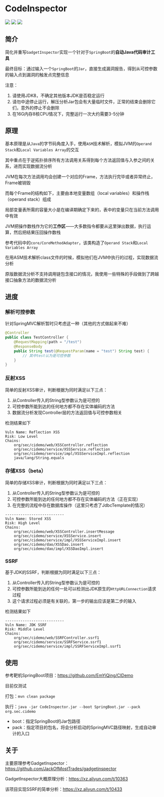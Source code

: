 # CodeInspector

![](https://img.shields.io/badge/build-passing-brightgreen)
![](https://img.shields.io/badge/ASM-9.0-blue)
![](https://img.shields.io/badge/Java-8-red)

## 简介

简化并重写`GadgetInspector`实现一个针对于`SpringBoot`的**自动Java代码审计工具**

最终目标：通过输入一个`SpringBoot`的`Jar`，直接生成漏洞报告，得到从可控参数的输入点到漏洞的触发点完整信息

注意：

1. 请使用JDK8，不确定其他版本JDK是否稳定运行
2. 请勿中途停止运行，解压分析Jar包会有大量临时文件，正常的结束会删除它们，意外的停止不会删除
3. 在16G内存8核CPU情况下，完整运行一次大约需要3-5分钟

## 原理

基本原理是从`Java`的字节码角度入手，使用`ASM`技术解析，模拟JVM的`Operand Stack`和`Local Variables Array`的交互

其中重点在于逆拓扑排序所有方法调用关系得到每个方法返回值与入参之间的关系，进而实现数据流分析

JVM在每次方法调用均会创建一个对应的Frame，方法执行完毕或者异常终止，Frame被销毁

而每个Frame的结构如下，主要由本地变量数组（local variables）和操作栈（operand stack）组成

局部变量表所需的容量大小是在编译期确定下来的，表中的变量只在当前方法调用中有效

JVM把操作数栈作为它的**工作区**——大多数指令都要从这里弹出数据，执行运算，然后把结果压回操作数栈

参考代码中的`core/CoreMethodAdapter`，该类构造了`Operand Stack`和`Local Variables Array`

在用ASM技术解析class文件的时候，模拟他们在JVM中执行的过程，实现数据流分析

原版数据流分析不支持调用链包含接口的情况，我使用一些特殊的手段做到了跨越接口抽象方法的数据流分析

## 进度

### 解析可控参数

针对SpringMVC解析暂时只考虑这一种（其他的方式做起来不难）

```java
@Controller
public class TestController {
    @RequestMapping(path = "/test")
    @ResponseBody
    public String test(@RequestParam(name = "test") String test) {
        // 其中test认为是可控参数
    }
}
```

### 反射XSS

简单的反射XSS审计，判断根据为同时满足以下三点：

1. 从Controller传入的String型参数认为是可控的
2. 可控参数所能到达的任何地方都不存在实体编码的方法
3. 数据流分析发现Controller层的方法返回值与可控参数相关

检测结果如下

```text
Vuln Name: Reflection XSS
Risk: Low Level
Chains: 
	org/sec/cidemo/web/XSSController.reflection
	org/sec/cidemo/service/XSSService.reflection
	org/sec/cidemo/service/impl/XSSServiceImpl.reflection
	java/lang/String.equals
```

### 存储XSS（beta）

简单的存储XSS审计，判断根据为同时满足以下三点：

1. 从Controller传入的String型参数认为是可控的
2. 可控参数所能到达的任何地方都不存在实体编码的方法（正在实现）
3. 在完整的流程中存在数据库操作（这里只考虑了JdbcTemplate的情况）

```text
---------------------------
Vuln Name: Stored XSS
Risk: High Level
Chains: 
	org/sec/cidemo/web/XSSController.insertMessage
	org/sec/cidemo/service/XSSService.insert
	org/sec/cidemo/service/impl/XSSServiceImpl.insert
	org/sec/cidemo/dao/XSSDao.insert
	org/sec/cidemo/dao/impl/XSSDaoImpl.insert
```

### SSRF

基于JDK的SSRF，判断根据为同时满足以下三点：

1. 从Controller传入的String型参数认为是可控的
2. 可控参数所能到达的任何一处可以检测出JDK原生的`HttpURLConnection`请求过程
3. 这个请求过程必须是有关联的，第一步的输出应该是第二步的输入

检测结果如下

```text
---------------------------
Vuln Name: JDK SSRF
Risk: Middle Level
Chains: 
	org/sec/cidemo/web/SSRFController.ssrf1
	org/sec/cidemo/service/SSRFService.ssrf1
	org/sec/cidemo/service/impl/SSRFServiceImpl.ssrf1
```

## 使用

参考靶机SpringBoot项目：https://github.com/EmYiQing/CIDemo

目前仅测试

打包：`mvn clean package`

执行：`java -jar CodeInspector.jar --boot SpringBoot.jar --pack org.sec.cidemo`

- boot：指定SpringBoot的Jar包路径
- pack：指定项目的包名，将会分析启动的SpringMVC路径映射，生成自动审计的入口

## 关于

主要原理参考GadgetInspector： https://github.com/JackOfMostTrades/gadgetinspector

GadgetInspector大概原理分析：https://xz.aliyun.com/t/10363

该项目实现SSRF的简单分析：https://xz.aliyun.com/t/10433


